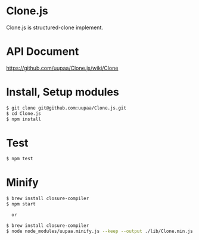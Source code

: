 Clone.js
=========

Clone.js is structured-clone implement.

# API Document

https://github.com/uupaa/Clone.js/wiki/Clone

# Install, Setup modules

```sh
$ git clone git@github.com:uupaa/Clone.js.git
$ cd Clone.js
$ npm install
```

# Test

```sh
$ npm test
```

# Minify

```sh
$ brew install closure-compiler
$ npm start

  or

$ brew install closure-compiler
$ node node_modules/uupaa.minify.js --keep --output ./lib/Clone.min.js ./lib/Clone.js
```

